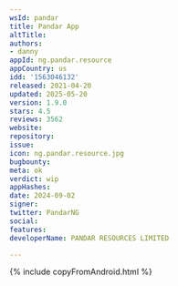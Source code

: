 ```yaml
---
wsId: pandar
title: Pandar App
altTitle: 
authors:
- danny
appId: ng.pandar.resource
appCountry: us
idd: '1563046132'
released: 2021-04-20
updated: 2025-05-20
version: 1.9.0
stars: 4.5
reviews: 3562
website: 
repository: 
issue: 
icon: ng.pandar.resource.jpg
bugbounty: 
meta: ok
verdict: wip
appHashes: 
date: 2024-09-02
signer: 
twitter: PandarNG
social: 
features: 
developerName: PANDAR RESOURCES LIMITED

---
```


{% include copyFromAndroid.html %}
